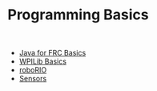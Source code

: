 # Programming Basics

<br>

- [Java for FRC Basics](./frcJavaBasics.md)
- [WPILib Basics](./wpilibBasics.md)
- [roboRIO](./roborio.md)
- [Sensors](./sensors.md)
